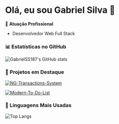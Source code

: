 # Olá, eu sou Gabriel Silva 👋

🏢 **Atuação Profissional**
- Desenvolvedor Web Full Stack

### 📊 Estatísticas no GitHub

![GabrielSS187's GitHub stats](https://github-readme-stats.vercel.app/api?username=GabrielSS187&show_icons=true&theme=dracula)

### 📌 Projetos em Destaque

[![NG-Transactions-System](https://github-readme-stats.vercel.app/api/pin/?username=GabrielSS187&repo=NG-Transactions-System)](https://github.com/GabrielSS187/NG-Transactions-System)

[![Modern-To-Do-List](https://github-readme-stats.vercel.app/api/pin/?username=GabrielSS187&repo=Modern-To-Do-List)](https://github.com/GabrielSS187/Modern-To-Do-List)
### 🚀 Linguagens Mais Usadas

![Top Langs](https://github-readme-stats.vercel.app/api/top-langs/?username=GabrielSS187&layout=compact)